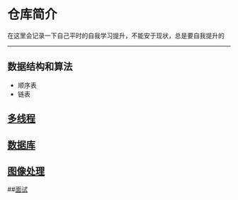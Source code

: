 # 仓库简介
在这里会记录一下自己平时的自我学习提升，不能安于现状，总是要自我提升的

---
## 数据结构和算法
* 顺序表
*  链表


## [多线程](https://github.com/rguo97/Study_Plan/tree/master/thread)

## [数据库](https://github.com/rguo97/Study_Plan/tree/master/database)

## [图像处理](https://github.com/rguo97/Study_Plan/tree/master/image_handle)

##[面试]()
